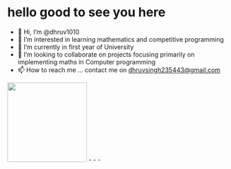 <b><h1>hello good to see you here</h1></b>
- 👋 Hi, I’m @dhruv1010
- 👀 I’m interested in learning mathematics and competitive programming
- 🌱 I’m currently in first year of University
- 💞️ I’m looking to collaborate on projects focusing primarily on implementing maths in Computer programming
- 📫 How to reach me ... contact me on dhruvsingh235443@gmail.com

<!--- itis a ✨ special ✨ repository because its `README.md` (this file) appears on your GitHub profile.
You can click the Preview link to take a look at your changes.
--->
<img height="180em" src="https://github-readme-stats.vercel.app/api?username=dhruvsinghinator&show_icons=true&hide_border=true&&count_private=true&include_all_commits=true" />
-
-
-



